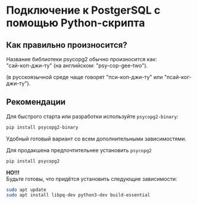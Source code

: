 # Подключение к PostgerSQL с помощью Python-скрипта

## Как правильно произносится?

Название библиотеки psycopg2 обычно произносится как:  
"сай-коп-джи-ту" (на английском: "psy-cop-gee-two").

(в русскоязычной среде чаще говорят "пси-коп-джи-ту" или "псай-ког-джи-ту").

## Рекомендации

Для быстрого старта или разработки используйте `psycopg2-binary`:
```bash
pip install psycopg2-binary
```
Удобный готовый вариант со всем дополнительными зависимостями.


Для продакшена предпочтительнее установить `psycopg2` 

```bash
pip install psycopg2
```
**НО!!!**  
Будьте готовы, что придётся установить следующие зависимости:
```bash
sudo apt update
sudo apt install libpq-dev python3-dev build-essential
```






